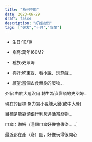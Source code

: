 ```yaml
---
title: "為何不能"
date: 2023-06-29
draft: false
description: "好姬友們"
tags: ["姬友","十月","宜蘭"]
---
```


- 生日:10/10

- 身高:萬年160M?

- 種族:史萊姆

- 喜好:吃東西、看小說、玩遊戲...

- 願望:當個衣食無憂的廢物...

介紹
由於太過沒用.轉生為沒骨頭的史萊姆...

現在的目標:努力寫小說賺大錢(或中大獎)

目標是能靠領銀行利息過活當廢物...

口癖：啪姆（這個口癖好像會傳染……）

最近都在產（廢）圖，好像玩得很開心
